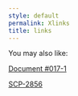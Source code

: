 ```yaml
---
style: default
permalink: Xlinks
title: links
---
```

You may also like:

[Document #017-1](http://scp-wiki.net/document-017-1)

[SCP-2856](http://scp-wiki.net/scp-2856)
